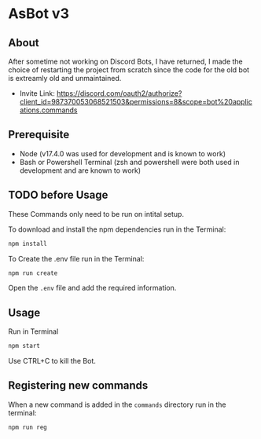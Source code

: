 # AsBot v3
## About
After sometime not working on Discord Bots, I have returned, I made the choice of restarting the project from scratch since the code for the old bot is extreamly old and unmaintained.

 - Invite Link: https://discord.com/oauth2/authorize?client_id=987370053068521503&permissions=8&scope=bot%20applications.commands

## Prerequisite
 - Node (v17.4.0 was used for development and is known to work)
 - Bash or Powershell Terminal (zsh and powershell were both used in development and are known to work)

## TODO before Usage
These Commands only need to be run on intital setup.

To download and install the npm dependencies run in the Terminal: 
```bash
npm install
```

To Create the .env file run in the Terminal: 
```bash
npm run create
```
Open the `.env` file and add the required information.

## Usage
Run in Terminal
```bash
npm start
```
Use CTRL+C to kill the Bot.

## Registering new commands
When a new command is added in the `commands` directory run in the terminal:
```bash
npm run reg
```